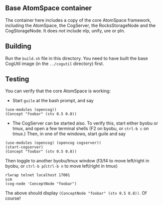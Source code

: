 Base AtomSpace container
------------------------

The container here includes a copy of the core AtomSpace framework,
including the AtomSpace, the CogServer, the RocksStorageNode and the
CogStorageNode. It does *not* include nlp, unify, ure or pln.

## Building

Run the `build.sh` file in this directory.  You need to have built
the base CogUtil image (in the `../cogutil` directory) first.

## Testing
You can verify that the core AtomSpace is working:

* Start `guile` at the bash prompt, and say
```
(use-modules (opencog))
(Concept "foobar" (stv 0.5 0.8))
```

* The CogServer can be started also. To verify this, start either
  byobu or tmux, and open a few terminal shells (F2 on byobu, or
  `ctrl-b c` on tmux.) Then, in one of the windows, start guile
  and say
```
(use-modules (opencog) (opencog cogserver))
(start-cogserver)
(Concept "foobar" (stv 0.5 0.8))
```
Then toggle to another byobu/tmux window (f3/f4 to move left/right
in byobu, or `ctrl-b p`/`ctrl-b n` to move left/right in tmux)
```
rlwrap telnet localhost 17001
scm
(cog-node 'ConceptNode "foobar")
```
The above should display `(ConceptNode "foobar" (stv 0.5 0.8))`.
Of course!
